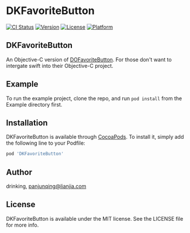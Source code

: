 # DKFavoriteButton

[![CI Status](https://img.shields.io/travis/drinking/DKFavoriteButton.svg?style=flat)](https://travis-ci.org/drinking/DKFavoriteButton)
[![Version](https://img.shields.io/cocoapods/v/DKFavoriteButton.svg?style=flat)](https://cocoapods.org/pods/DKFavoriteButton)
[![License](https://img.shields.io/cocoapods/l/DKFavoriteButton.svg?style=flat)](https://cocoapods.org/pods/DKFavoriteButton)
[![Platform](https://img.shields.io/cocoapods/p/DKFavoriteButton.svg?style=flat)](https://cocoapods.org/pods/DKFavoriteButton)

## DKFavoriteButton

An Objective-C version of [DOFavoriteButton](https://github.com/okmr-d/DOFavoriteButton).
For those don't want to intergate swift into their Objective-C project.

## Example

To run the example project, clone the repo, and run `pod install` from the Example directory first.

## Installation

DKFavoriteButton is available through [CocoaPods](https://cocoapods.org). To install
it, simply add the following line to your Podfile:

```ruby
pod 'DKFavoriteButton'
```

## Author

drinking, panjunqing@lianjia.com

## License

DKFavoriteButton is available under the MIT license. See the LICENSE file for more info.
